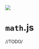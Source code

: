 <img src="https://kekse.biz/github.php?draw&text=`Math`&override=github:v4" />

# `math`.js
//TODO/


